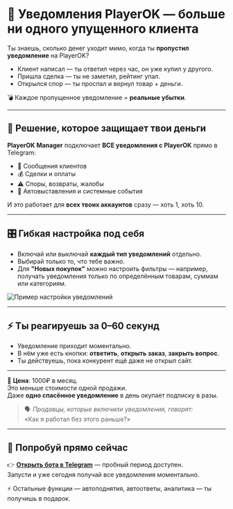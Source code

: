 # 🔔 Уведомления PlayerOK — больше ни одного упущенного клиента

Ты знаешь, сколько денег уходит мимо, когда ты **пропустил уведомление** на PlayerOK?  
- Клиент написал — ты ответил через час, он уже купил у другого.  
- Пришла сделка — ты не заметил, рейтинг упал.  
- Открылся спор — ты проспал и вернул товар + деньги.  

💣 Каждое пропущенное уведомление = **реальные убытки**.

---

## 🚀 Решение, которое защищает твои деньги
**PlayerOK Manager** подключает **ВСЕ уведомления с PlayerOK** прямо в Telegram:  
- 💬 Сообщения клиентов  
- 💰 Сделки и оплаты  
- ⚠ Споры, возвраты, жалобы  
- 🤖 Автовыставления и системные события  

И это работает для **всех твоих аккаунтов** сразу — хоть 1, хоть 10.

---

## 🎛 Гибкая настройка под себя
- Включай или выключай **каждый тип уведомлений** отдельно.  
- Выбирай только то, что тебе важно.  
- Для **"Новых покупок"** можно настроить фильтры — например, получать уведомления только по определённым товарам, суммам или категориям.

![Пример настройки уведомлений](https://github.com/username/repo/raw/main/docs/images/notifications.png)

---

## ⚡ Ты реагируешь за 0–60 секунд
- Уведомление приходит моментально.  
- В нём уже есть кнопки: **ответить**, **открыть заказ**, **закрыть вопрос**.  
- Ты действуешь, пока конкурент ещё даже не открыл сайт.

---

💎 **Цена**: 1000₽ в месяц.  
Это меньше стоимости одной продажи.  
Даже **одно спасённое уведомление** в день окупает подписку в разы.

> 🗣 *Продавцы, которые включили уведомления, говорят:*  
> «Как я работал без этого раньше?»

---

## 🎯 Попробуй прямо сейчас
👉 [**Открыть бота в Telegram**](https://t.me/PlayerOKManager_bot?start=github_answer) — пробный период доступен.  
Запусти и уже сегодня получай все уведомления моментально.

⚡ Остальные функции — автоподнятия, автоответы, аналитика — ты получишь в подарок.
